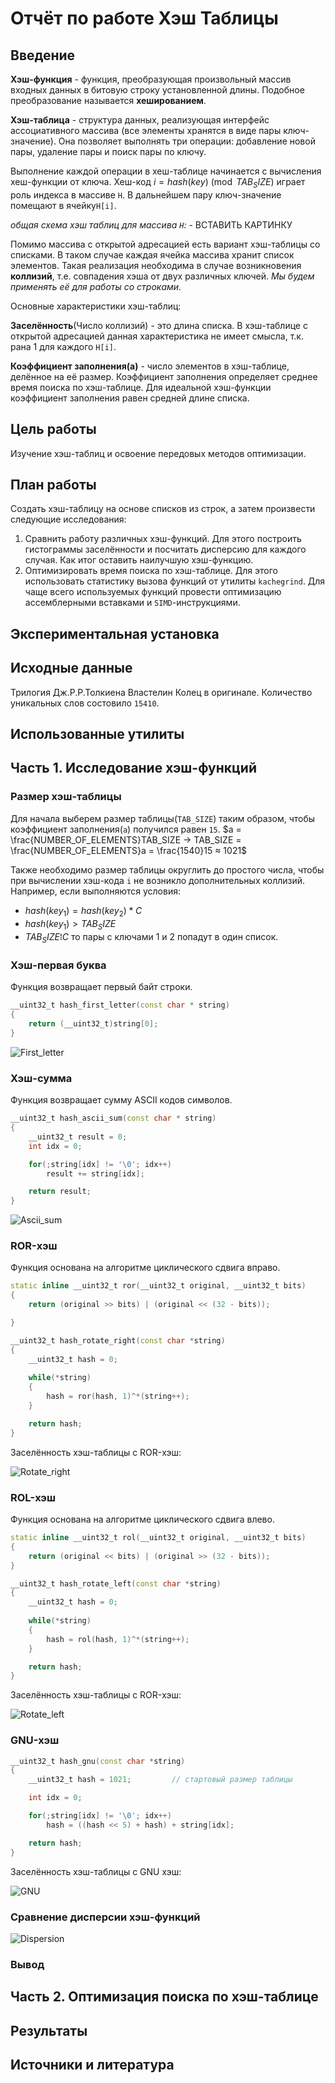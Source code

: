 # Отчёт по работе Хэш Таблицы

## Введение

**Хэш-функция** - функция, преобразующая произвольный массив входных данных в битовую строку установленной длины. Подобное преобразование называется **хешированием**.

**Хэш-таблица** - структура данных, реализующая интерфейс ассоциативного массива (все элементы хранятся в виде пары ключ-значение). Она позволяет выполнять три операции: добавление новой пары, удаление пары и поиск пары по ключу.

Выполнение каждой операции в хеш-таблице начинается с вычисления хеш-функции от ключа. Хеш-код $i = hash(key)\pmod{TAB_SIZE}$ играет роль индекса в массиве `H`. В дальнейшем пару ключ-значение помещают в ячейку`H[i]`.

*общая схема хэш таблиц для массива `H`:* - ВСТАВИТЬ КАРТИНКУ

Помимо массива с открытой адресацией есть вариант хэш-таблицы со списками. В таком случае каждая ячейка массива хранит список элементов. Такая реализация необходима в случае возникновения **коллизий**, т.е. совпадения хэша от двух различных ключей. *Мы будем применять её для работы со строками.* 

Основные характеристики хэш-таблиц:

**Заселённость**(Число коллизий) - это длина списка. В хэш-таблице с открытой адресацией данная характеристика не имеет смысла, т.к. рана 1 для каждого `H[i]`.

**Коэффициент заполнения(a)** - число элементов в хэш-таблице, делённое на её размер. Коэффициент заполнения определяет среднее время поиска по хэш-таблице. Для идеальной хэш-функции коэффициент заполнения равен средней длине списка.

## Цель работы

Изучение хэш-таблиц и освоение передовых методов оптимизации.

## План работы

Создать хэш-таблицу на основе списков из строк, а затем произвести следующие исследования:

1. Сравнить работу различных хэш-функций. Для этого построить гистограммы заселённости и посчитать дисперсию для каждого случая. Как итог оставить наилучшую хэш-функцию. 
2. Оптимизировать время поиска по хэш-таблице. Для этого использовать статистику вызова функций от утилиты `kachegrind`. Для чаще всего используемых функций провести оптимизацию ассемблерными вставками и `SIMD`-инструкциями.

## Экспериментальная установка


## Исходные данные

Трилогия Дж.Р.Р.Толкиена Властелин Колец в оригинале. Количество уникальных слов состовило `15410`.

## Использованные утилиты

## Часть 1. Исследование хэш-функций

### Размер хэш-таблицы

Для начала выберем размер таблицы(`TAB_SIZE`) таким образом, чтобы коэффициент заполнения(`a`) получился равен `15`. 
$a = \frac{NUMBER_OF_ELEMENTS}TAB_SIZE ->  TAB_SIZE = \frac{NUMBER_OF_ELEMENTS}a =  \frac{1540}15 ≈ 1021$

Также необходимо размер таблицы округлить до простого числа, чтобы при вычислении хэш-кода `i` не возникло дополнительных коллизий. Например, если выполняются условия:
+ $hash(key_1) = hash(key_2)*C$ 
+ $hash(key_1) > TAB_SIZE$ 
+ $TAB_SIZE ⁞ С$
то пары с ключами 1 и 2 попадут в один список.

### Хэш-первая буква

Функция возвращает первый байт строки.

```C++
__uint32_t hash_first_letter(const char * string)
{
    return (__uint32_t)string[0];
}
```

![First_letter](analysis/First_letter-results.png)

### Хэш-сумма

Функция возвращает сумму ASCII кодов символов.

```C++
__uint32_t hash_ascii_sum(const char * string)
{
    __uint32_t result = 0;
    int idx = 0;

    for(;string[idx] != '\0'; idx++)
        result += string[idx];

    return result;
}
```

![Ascii_sum](analysis/Ascii_sum-results.png)

### ROR-хэш

Функция основана на алгоритме циклического сдвига вправо.

```C++
static inline __uint32_t ror(__uint32_t original, __uint32_t bits)  
{
    return (original >> bits) | (original << (32 - bits));

}

__uint32_t hash_rotate_right(const char *string)
{
    __uint32_t hash = 0;
    
    while(*string)
    {
        hash = ror(hash, 1)^*(string++);
    }

    return hash;
}
```

Заселённость хэш-таблицы с ROR-хэш:

![Rotate_right](analysis/Rotate_right-results.png)

### ROL-хэш

Функция основана на алгоритме циклического сдвига влево.

```C++
static inline __uint32_t rol(__uint32_t original, __uint32_t bits)  
{
    return (original << bits) | (original >> (32 - bits));
}

__uint32_t hash_rotate_left(const char *string)
{
    __uint32_t hash = 0;
    
    while(*string)
    {
        hash = rol(hash, 1)^*(string++);
    }

    return hash;
}
```

Заселённость хэш-таблицы с ROR-хэш:

![Rotate_left](analysis/Rotate_left-results.png)

### GNU-хэш

```C++
__uint32_t hash_gnu(const char *string)
{
    __uint32_t hash = 1021;         // стартовый размер таблицы

    int idx = 0;

    for(;string[idx] != '\0'; idx++)
        hash = ((hash << 5) + hash) + string[idx];

    return hash;
}
```

Заселённость хэш-таблицы с GNU хэш:

![GNU](analysis/GNU-results.png)

### Сравнение дисперсии хэш-функций

![Dispersion](analysis/Dispersion-results.png)

### Вывод



## Часть 2. Оптимизация поиска по хэш-таблице

<!-- 

#### Простейший алгоритм

#### Оптимизированный алгоритм

#### Погрешности измерений

#### Измерения

### Часть 2. Alpha Blending

#### Теоретическая справка

#### Простейший алгоритм

#### Оптимизированный алгоритм

#### Погрешности измерений

#### Измерения -->

## Результаты

## Источники и литература
